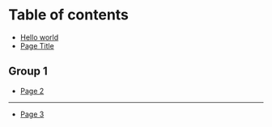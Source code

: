 # Table of contents

* [Hello world](README.md)
* [Page Title](page-1.md)

## Group 1

* [Page 2](group-1/page-2.md)

***

* [Page 3](page-3.md)
